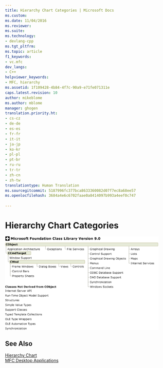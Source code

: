 ```yaml
---
title: Hierarchy Chart Categories | Microsoft Docs
ms.custom: 
ms.date: 11/04/2016
ms.reviewer: 
ms.suite: 
ms.technology:
- devlang-cpp
ms.tgt_pltfrm: 
ms.topic: article
f1_keywords:
- vc.mfc
dev_langs:
- C++
helpviewer_keywords:
- MFC, hierarchy
ms.assetid: 1f109428-4b84-4f7c-90a9-e71fe071311e
caps.latest.revision: 10
author: mikeblome
ms.author: mblome
manager: ghogen
translation.priority.ht:
- cs-cz
- de-de
- es-es
- fr-fr
- it-it
- ja-jp
- ko-kr
- pl-pl
- pt-br
- ru-ru
- tr-tr
- zh-cn
- zh-tw
translationtype: Human Translation
ms.sourcegitcommit: 5187996fc377bca8633360082d07f7ec8a68ee57
ms.openlocfilehash: 3684a4e6c6702faae0a8414097b993a4eef0c747

---
```

# Hierarchy Chart Categories
![MFC hierarchy chart categories](../mfc/media/vc369r1.png "vc369r1")  
  
## See Also  
 [Hierarchy Chart](../mfc/hierarchy-chart.md)   
 [MFC Desktop Applications](../mfc/mfc-desktop-applications.md)




<!--HONumber=Jan17_HO1-->


